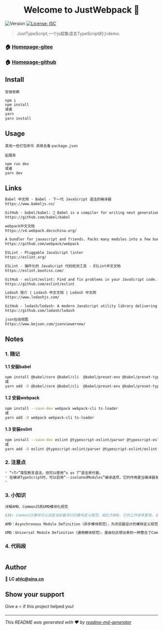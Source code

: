 <h1 align="center">Welcome to JustWebpack 👋</h1>
<p>
  <img alt="Version" src="https://img.shields.io/badge/version-1.0.0-blue.svg?cacheSeconds=2592000" />
  <a href="#" target="_blank">
    <img alt="License: ISC" src="https://img.shields.io/badge/License-ISC-yellow.svg" />
  </a>
</p>

> JustTypeScript,一个js超集语言TypeScript的小demo.

### 🏠 [Homepage-gitee](https://gitee.com/ahviplc/JustTypeScript)

### 🏠 [Homepage-github](https://github.com/ahviplc/JustTypeScript)

## Install

`安装依赖`

```sh
npm i
npm install
或者
yarn
yarn install
```

## Usage

`其他一些打包命令 具体去看` `package.json`

`起服务`

```sh
npm run dev
或者
yarn dev
```

## Links

```markdown
Babel 中文网 · Babel - 下一代 JavaScript 语法的编译器
https://www.babeljs.cn/

GitHub - babel/babel: 🐠 Babel is a compiler for writing next generation JavaScript.
https://github.com/babel/babel

webpack中文文档
https://v4.webpack.docschina.org/

A bundler for javascript and friends. Packs many modules into a few bundled assets. Code Splitting allows for loading parts of the application on demand. Through "loaders", modules can be CommonJs, AMD, ES6 modules, CSS, Images, JSON, Coffeescript, LESS, ... and your custom stuff.
https://github.com/webpack/webpack

ESLint - Pluggable JavaScript linter
https://eslint.org/

ESLint - 插件化的 JavaScript 代码检测工具 - ESLint中文文档
https://eslint.bootcss.com/

GitHub - eslint/eslint: Find and fix problems in your JavaScript code.
https://github.com/eslint/eslint

Lodash 简介 | Lodash 中文文档 | Lodash 中文网
https://www.lodashjs.com/

GitHub - lodash/lodash: A modern JavaScript utility library delivering modularity, performance, & extras.
https://github.com/lodash/lodash

json在线视图
https://www.bejson.com/jsonviewernew/
```

## Notes

### 1. 随记

#### 1.1 安装babel

```sh
npm install @babel/core @babel/cli  @babel/preset-env @babel/preset-typescript --save-dev
或
yarn add -D @babel/core @babel/cli  @babel/preset-env @babel/preset-typescript
```

#### 1.2 安装webpack

```sh
npm install --save-dev webpack webpack-cli ts-loader
或
yarn add -D webpack webpack-cli ts-loader
```

#### 1.3 安装eslint

```sh
npm install --save-dev eslint @typescript-eslint/parser @typescript-eslint/eslint-plugin
或
yarn add -D eslint @typescript-eslint/parser @typescript-eslint/eslint-plugin
```

### 2. 注意点

```markdown
* “<T>”类型断言语法，但可以使用“x as T”语法来代替。
* 在编译TypeScript时，可以启用“--isolatedModules”编译选项，它的作用是当编译器发现无法被正确处理的语言结构时给出提示。
* 
```

### 3. 小知识

`详解AMD、CommonJS和UMD模块化规范`

```markdown
CJS: CommonJS模块可以说是当前最流行的模块定义规范。相比于AMD，它的工作效率更高、语法更简单。一开始，CommonJS模块是JavaScript服务器模块的规范。

AMD：Asynchronous Module Definition（异步模块规范），为浏览器设计的模块定义规范，最老的方式之一，专为浏览器而设计。

UMD：Universal Module Definition（通用模块规范），是由社区想出来的一种整合了CommonJS和AMD两个模块定义规范的方法。让你的模块能在javascript所有运行环境中发挥作用。
```

### 4. 代码段

```js

```

## Author

👤 **LC ahlc@sina.cn**

## Show your support

Give a ⭐️ if this project helped you!

***
_This README was generated with ❤️ by [readme-md-generator](https://github.com/kefranabg/readme-md-generator)_
